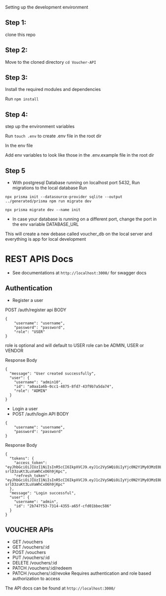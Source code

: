 Setting up the development environment

## Step 1:

clone this repo

## Step 2:

Move to the cloned directory
```cd Voucher-API```

## Step 3:

Install the required modules and dependencies

Run ```npm install```

## Step 4:

step up the environment variables

Run ```touch .env``` to create .env file in the root dir

In the env file

Add env variables to look like those in the .env.example file in the root dir

## Step 5

- With postgresql Database running on localhost port 5432, Run migrations to the local database
  Run 

```npx prisma init --datasource-provider sqlite --output ../generated/prisma npm run migrate dev```

```npx prisma migrate dev --name init```
- In case your database is running on a different port, change the port in the env variable DATABASE_URL

This will create a new debase called voucher_db on the local server and everything is app for local development

# REST APIS Docs

- See documentations at `http://localhost:3000/` for swagger docs

## Authentication

- Register a user

POST /auth/register
api BODY
```
{
    "username": "username",
    "password": "password",
    "role": "USER"
}
```

role is optional and will default to USER
role can be ADMIN, USER or VENDOR

Response Body
```
{
  "message": "User created successfully",
  "user": {
    "username": "admin10",
    "id": "a0aa1a6b-0cc1-4875-8fd7-43f9b7a5da74",
    "role": "ADMIN"
  }
}
````

- Login a user
- POST /auth/login
API BODY
```
{
    "username": "username",
    "password": "password"
}
```

Response Body
```
{
  "tokens": {
    "access_token": "eyJhbGciOiJIUzI1NiIsInR5cCI6IkpXVCJ9.eyJ1c2VySWQiOiIyYjc0N2Y1My03MzE0LTQzNTUtYTY1Zi1jZmQwMWJiZWM1ODYiLCJ1c2VybmFtZSI6ImFkbWluIiwicm9sZSI6IkFETUlOIiwiaWF0IjoxNzUyNTE5NDU1LCJleHAiOjE3NjExNTk0NTV9.8ZvDttHcgJLXE5pi-srlD3zuKt3LuVaWhCxO6h9jKpc",
    "refresh_token": "eyJhbGciOiJIUzI1NiIsInR5cCI6IkpXVCJ9.eyJ1c2VySWQiOiIyYjc0N2Y1My03MzE0LTQzNTUtYTY1Zi1jZmQwMWJiZWM1ODYiLCJ1c2VybmFtZSI6ImFkbWluIiwicm9sZSI6IkFETUlOIiwiaWF0IjoxNzUyNTE5NDU1LCJleHAiOjE3NjExNTk0NTV9.8ZvDttHcgJLXE5pi-srlD3zuKt3LuVaWhCxO6h9jKpc"
  },
  "message": "Login successful",
  "user": {
    "username": "admin",
    "id": "2b747f53-7314-4355-a65f-cfd01bbec586"
  }
}
```

## VOUCHER APIs

- GET /vouchers
- GET /vouchers/:id
- POST /vouchers
- PUT /vouchers/:id
- DELETE /vouchers/:id
- PATCH /vouchers/:id/redeem
- PATCH /vouchers/:id/revoke
Requires authentication and role based authorization to access

The API docs can be found at `http://localhost:3000/`